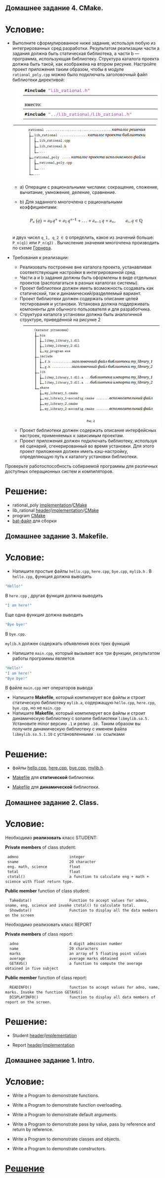   ## Домашнее задание 4. CMake.
# Условие:

* Выполните сформулированное ниже задание, используя любую из интегрированных сред разработки. Результатом реализации части a задания должна быть статическая библиотека, а части b — программа, использующая библиотеку. Структура каталога проекта должна быть такой, как изображена на втором рисунке. Настройте проект приложения таким образом, чтобы в модуле ```rational_poly.cpp``` можно было подключать заголовочный файл библиотеки директивой:
![Рис. 1](Homework%204/pictures/1.jpg)

  * a) Операции с рациональными числами: сокращение, сложение, вычитание, умножение, деление, сравнение.
  
  * b) Для заданного многочлена с рациональными коэффициентами:
  ![Полином](Homework%204/pictures/poly.jpg)
  
  и двух чисел ```q_1, q_2 ∈ Q``` определить, какое из значений больше: ```P_n(q1)```  или ```P_n(q2)``` . Вычисление значения многочлена производить по схеме [Горнера](https://ru.wikipedia.org/wiki/Схема_Горнера).

* Требования к реализации: 
  * Реализовать построение вне каталога проекта, устанавливая соответствующие настройки в интегрированной сред 
  * Части a и b задания должны быть оформлены в виде отдельных проектов (располагаться в разных каталогах системы). 
  * Проект библиотеки должен иметь возможность создавать как статический, так и динамический/разделяемый вариант. 
  * Проект библиотеки должен содержать описание целей тестирования и установки. Установка должна поддерживать компоненты для обычного пользователя и для разработчика. 
  * Структура каталога установки должна быть аналогичной структуре, приведённой на рисунке 2
  ![Рис. 2](Homework%204/pictures/2.jpg)
  * Проект библиотеки должен содержать описание интерфейсных настроек, применяемых к зависимым проектам. 
  * Проект приложения должен подключать библиотеку, используя её сценарий, сгенерированный во время установки. Для этого проект приложения должен иметь кэш-настройку, определяющую путь к каталогу установки библиотеки.
  
Проверьте работоспособность собираемой программы для различных доступных операционных систем и компиляторов.  

# Решение:

  * rational_poly [implementation](Homework%204/rational_poly/rational_poly.cpp)/[CMake](Homework%204/rational_poly/CMakeLists.txt)
  * lib_rational [header](Homework%204/lib_rational/lib_rational.h)/[implementation](Homework%204/lib_rational/lib_rational.cpp)/[CMake](Homework%204/lib_rational/CMakeLists.txt)
  * program [CMake](Homework%204/CMakeLists.txt)
  * [bat-файл](Homework%204/build.cmd) для сборки
  
  ## Домашнее задание 3. Makefile.
# Условие:

* Напишите простые файлы  ```hello.cpp```, ```here.cpp```, ```bye.cpp```, ```mylib.h``` . В ```hello.cpp```, функция должна выводить

```c++
"Hello!"
```

В  ```here.cpp``` , другая функция должна выводить 

```c++
"I am here!"
```

Eще одна функция должна выводить 

```c++
"Bye bye!"
```
В  ```bye.cpp```. 

```mylib.h``` должен содержать объявления  всех трех функций 
* Напишите ```main.cpp```, который вызывает все три функции, результатом работы программы является

```c++
"Hello!" 
"I am here!"
"Bye bye!"
```

В файле ```main.cpp``` нет операторов вывода 
* Напишите **Makefile**, который компилирует все файлы  и строит статическую библиотеку ```mylib.a```, содержащую ```hello.cpp```, ```here.cpp```, ```bye.cpp```, но не ```main.cpp```
* Напишите **Makefile**, который компилирует все файлы  и строит динамическую библиотеку с soname библиотеки ```libmylib.so.5.```  Установите  minor версию ```.1``` и релиз ```.10.``` Таким образом вы получите динамическую библиотеку с именем файла ```libmylib.so.5.1.10``` c установленными ```.so ```ссылками 
    
# Решение:
  
   * файлы [hello.cpp](Homework%203/hello.cpp), [here.cpp](Homework%203/here.cpp), [bye.cpp](Homework%203/bye.cpp), [mylib.h](Homework%203/mylib.h).
   
   * [Makefile](Homework%203/MakeStaticLibrary) для **статической** библиотеки.
   
   * [Makefile](Homework%203/MakeDynamicLibrary) для **динамической** библиотеки.
    

## Домашнее задание 2. Class.
# Условие:

  Необходимо **реализовать** класс STUDENT:
  
   **Private members** of class student:
```
 admno                       integer
 sname                       20 character
 eng. math, science          float
 total                       float
 ctotal()                    a function to calculate eng + math + science with float return type. 
``` 
  **Public member** function of class student:
```  
  Takedata()                 Function to accept values for admno, sname, eng, science and invoke ctotal() to calculate total.
  Showdata()                 Function to display all the data members on the screen 
```
  Необходимо реализовать класс REPORT
  
  **Private members** of class report:
```  
  adno                       4 digit admission number
  name                       20 characters
  marks                      an array of 5 floating point values
  average                    average marks obtained
  GETAVG()                   a function to compute the average obtained in five subject
```
  **Public member** function of class report:
```
  READINFO()                 function to accept values for adno, name, marks. Invoke the function GETAVG()   
  DISPLAYINFO()              function to display all data members of report on the screen.   
```

# Решение:

  * Student [header](Homework%202/Student.h)/[implementation](Homework%202/Student.cpp)

  * Report  [header](Homework%202/Report.h)/[implementation](Homework%202/Report.cpp)
 
  ## Домашнее задание 1. Intro.
# Условие:

  * Write  a Program to demonstrate functions.

  * Write  a Program to demonstrate function overloading.

  * Write  a Program to demonstrate default arguments.

  * Write  a Program to demonstrate pass by value, pass by reference and return by reference.

  * Write  a Program to demonstrate classes and objects.

  * Write  a Program to demonstrate  constructors.
  
# [Решение](Homework%201/main.cpp)
